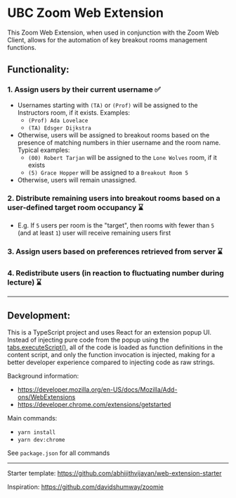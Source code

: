 # UBC Zoom Web Extension

This Zoom Web Extension, when used in conjunction with the Zoom Web Client, allows for the automation of key breakout rooms management functions.

## Functionality:

### 1. Assign users by their current username ✅

- Usernames starting with `(TA)` or `(Prof)` will be assigned to the Instructors room, if it exists. Examples:
  - `(Prof) Ada Lovelace`
  - `(TA) Edsger Dijkstra`
- Otherwise, users will be assigned to breakout rooms based on the presence of matching numbers in thier username and the room name. Typical examples:
  - `(00) Robert Tarjan` will be assigned to the `Lone Wolves` room, if it exists
  - `(5) Grace Hopper` will be assigned to a `Breakout Room 5`
- Otherwise, users will remain unassigned.

### 2. Distribute remaining users into breakout rooms based on a user-defined target room occupancy ⌛

- E.g. If `5` users per room is the "target", then rooms with fewer than `5` (and at least `1`) user will receive remaining users first

### 3. Assign users based on preferences retrieved from server ⌛

### 4. Redistribute users (in reaction to fluctuating number during lecture) ⌛

---

## Development:

This is a TypeScript project and uses React for an extension popup UI. Instead of injecting pure code from the popup using the [tabs.executeScript()](https://developer.mozilla.org/en-US/docs/Mozilla/Add-ons/WebExtensions/API/tabs/executeScript), all of the code is loaded as function definitions in the content script, and only the function invocation is injected, making for a better developer experience compared to injecting code as raw strings.

Background information:

- https://developer.mozilla.org/en-US/docs/Mozilla/Add-ons/WebExtensions
- https://developer.chrome.com/extensions/getstarted

Main commands:

- `yarn install`
- `yarn dev:chrome`

See `package.json` for all commands

---

Starter template: https://github.com/abhijithvijayan/web-extension-starter

Inspiration: https://github.com/davidshumway/zoomie
